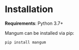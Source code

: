 # Installation

**Requirements**: Python 3.7+

Mangum can be installed via pip:

```shell
pip install mangum
```
